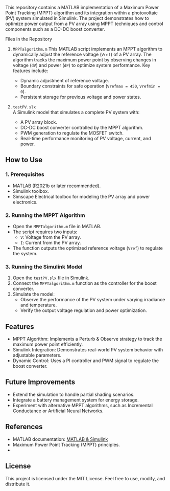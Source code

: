 This repository contains a MATLAB implementation of a Maximum Power Point Tracking (MPPT) algorithm and its integration within a photovoltaic (PV) system simulated in Simulink. The project demonstrates how to optimize power output from a PV array using MPPT techniques and control components such as a DC-DC boost converter.

Files in the Repository
1. `MPPTalgorithm.m`
   This MATLAB script implements an MPPT algorithm to dynamically adjust the reference voltage (`Vref`) of a PV array. The algorithm tracks the maximum power point by observing changes in voltage (`dV`) and power (`dP`) to optimize system performance. Key features include:
   - Dynamic adjustment of reference voltage.
   - Boundary constraints for safe operation (`Vrefmax = 450`, `Vrefmin = 0`).
   - Persistent storage for previous voltage and power states.

2. `testPV.slx`  
   A Simulink model that simulates a complete PV system with:
   - A PV array block.
   - DC-DC boost converter controlled by the MPPT algorithm.
   - PWM generation to regulate the MOSFET switch.
   - Real-time performance monitoring of PV voltage, current, and power.

## How to Use

### 1. Prerequisites
- MATLAB (R2021b or later recommended).
- Simulink toolbox.
- Simscape Electrical toolbox for modeling the PV array and power electronics.

### 2. Running the MPPT Algorithm
- Open the `MPPTalgorithm.m` file in MATLAB.
- The script requires two inputs:
  - `V`: Voltage from the PV array.
  - `I`: Current from the PV array.
- The function outputs the optimized reference voltage (`Vref`) to regulate the system.

### 3. Running the Simulink Model
1. Open the `testPV.slx` file in Simulink.
2. Connect the `MPPTalgorithm.m` function as the controller for the boost converter.
3. Simulate the model:
   - Observe the performance of the PV system under varying irradiance and temperature.
   - Verify the output voltage regulation and power optimization.

## Features
- MPPT Algorithm: Implements a Perturb & Observe strategy to track the maximum power point efficiently.
- Simulink Integration: Demonstrates real-world PV system behavior with adjustable parameters.
- Dynamic Control: Uses a PI controller and PWM signal to regulate the boost converter.

## Future Improvements
- Extend the simulation to handle partial shading scenarios.
- Integrate a battery management system for energy storage.
- Experiment with alternative MPPT algorithms, such as Incremental Conductance or Artificial Neural Networks.

## References
- MATLAB documentation: [MATLAB & Simulink](https://www.mathworks.com/help/)
- Maximum Power Point Tracking (MPPT) principles.
- 
## License
This project is licensed under the MIT License. Feel free to use, modify, and distribute it.
